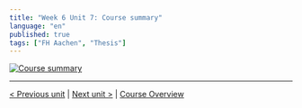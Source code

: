 ```yaml
---
title: "Week 6 Unit 7: Course summary"
language: "en"
published: true
tags: ["FH Aachen", "Thesis"]
---
```


[![Course summary](https://img.youtube.com/vi/P8nh-pztzK4/hqdefault.jpg)](https://youtu.be/P8nh-pztzK4)

---

[< Previous unit](/teaching/python-mooc/week6_assignment_questions) | [Next unit >](/teaching/python-mooc/week6_unit6_selftest) |
[Course Overview](/teaching/python-mooc)